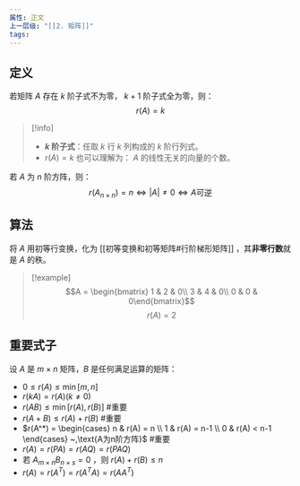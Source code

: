 ```yaml
---
属性: 正文
上一层级: "[[2. 矩阵]]"
tags:
---
```

## 定义

若矩阵 $A$ 存在 $k$ 阶子式不为零， $k+1$ 阶子式全为零，则： $$r(A) = k$$

> [!info] 
> - **$k$ 阶子式**：任取 $k$ 行 $k$ 列构成的 $k$ 阶行列式。
> - $r(A) = k$ 也可以理解为： $A$ 的线性无关的向量的个数。

若 $A$ 为 $n$ 阶方阵，则： $$r(A_{n\times n}) = n \Leftrightarrow |A| \ne 0 \Leftrightarrow A \text{可逆}$$

## 算法

将 $A$ 用初等行变换，化为 [[初等变换和初等矩阵#行阶梯形矩阵]] ，其**非零行数**就是 $A$ 的秩。

> [!example] 
> $$A = \begin{bmatrix} 1 & 2 & 0\\ 3 & 4 & 0\\ 0 & 0 & 0\end{bmatrix}$$
> $$r(A) = 2$$

## 重要式子

设 $A$ 是 $m \times n$ 矩阵，$B$ 是任何满足运算的矩阵：

- $0 \le r(A) \le \min[m,n]$
- $r(kA) = r(A) (k \ne 0)$
- $r(AB) \le \min[r(A), r(B)]$ #重要 
- $r(A+B) \le r(A) + r(B)$ #重要 
- $r(A^*) = \begin{cases} n & r(A) = n \\ 1 & r(A) = n-1 \\ 0 & r(A) < n-1 \end{cases} ~,\text{A为n阶方阵}$ #重要 
- $r(A) = r(PA) = r(AQ) = r(PAQ)$
- 若 $A_{m\times n}B_{n\times s}=0$ ，则 $r(A) + r(B) \le n$
- $r(A) = r(A^{T}) = r(A^{T}A) = r(AA^{T})$